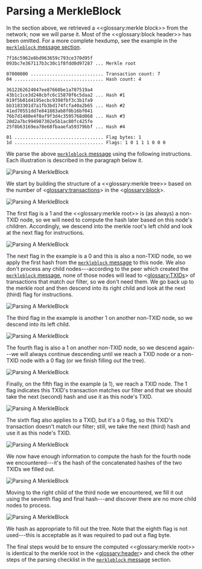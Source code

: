 # Parsing a MerkleBlock

In the section above, we retrieved a <<glossary:merkle block>> from the network; now we will parse it. Most of the <<glossary:block header>> has been omitted. For a more complete hexdump, see the example in the [`merkleblock` message section](core-ref-p2p-network-data-messages#merkleblock).

``` text
7f16c5962e8bd963659c793ce370d95f
093bc7e367117b3c30c1f8fdd0d97287 ... Merkle root

07000000 ........................... Transaction count: 7
04 ................................. Hash count: 4

3612262624047ee87660be1a707519a4
43b1c1ce3d248cbfc6c15870f6c5daa2 ... Hash #1
019f5b01d4195ecbc9398fbf3c3b1fa9
bb3183301d7a1fb3bd174fcfa40a2b65 ... Hash #2
41ed70551dd7e841883ab8f0b16bf041
76b7d1480e4f0af9f3d4c3595768d068 ... Hash #3
20d2a7bc994987302e5b1ac80fc425fe
25f8b63169ea78e68fbaaefa59379bbf ... Hash #4

01 ................................. Flag bytes: 1
1d ................................. Flags: 1 0 1 1 1 0 0 0
```

We parse the above [`merkleblock` message](core-ref-p2p-network-data-messages#merkleblock) using the following instructions.  Each illustration is described in the paragraph below it.

![Parsing A MerkleBlock](https://dash-docs.github.io/img/dev/gifs/en-merkleblock-parsing/en-merkleblock-parsing-001.svg)

We start by building the structure of a <<glossary:merkle tree>> based on the number of <<glossary:transactions>> in the <<glossary:block>>.

![Parsing A MerkleBlock](https://dash-docs.github.io/img/dev/gifs/en-merkleblock-parsing/en-merkleblock-parsing-002.svg)

The first flag is a 1 and the <<glossary:merkle root>> is (as always) a non-TXID node, so we will need to compute the hash later based on this node's children. Accordingly, we descend into the merkle root's left child and look at the next flag for instructions.

![Parsing A MerkleBlock](https://dash-docs.github.io/img/dev/gifs/en-merkleblock-parsing/en-merkleblock-parsing-003.svg)

The next flag in the example is a 0 and this is also a non-TXID node, so we apply the first hash from the [`merkleblock` message](core-ref-p2p-network-data-messages#merkleblock) to this node. We also don't process any child nodes---according to the peer which created the [`merkleblock` message](core-ref-p2p-network-data-messages#merkleblock), none of those nodes will lead to <<glossary:TXIDs>> of transactions that match our filter, so we don't need them. We go back up to the merkle root and then descend into its right child and look at the next (third) flag for instructions.

![Parsing A MerkleBlock](https://dash-docs.github.io/img/dev/gifs/en-merkleblock-parsing/en-merkleblock-parsing-004.svg)

The third flag in the example is another 1 on another non-TXID node, so we descend into its left child.

![Parsing A MerkleBlock](https://dash-docs.github.io/img/dev/gifs/en-merkleblock-parsing/en-merkleblock-parsing-005.svg)

The fourth flag is also a 1 on another non-TXID node, so we descend again---we will always continue descending until we reach a TXID node or a non-TXID node with a 0 flag (or we finish filling out the tree).

![Parsing A MerkleBlock](https://dash-docs.github.io/img/dev/gifs/en-merkleblock-parsing/en-merkleblock-parsing-006.svg)

Finally, on the fifth flag in the example (a 1), we reach a TXID node. The 1 flag indicates this TXID's transaction matches our filter and that we should take the next (second) hash and use it as this node's TXID.

![Parsing A MerkleBlock](https://dash-docs.github.io/img/dev/gifs/en-merkleblock-parsing/en-merkleblock-parsing-007.svg)

The sixth flag also applies to a TXID, but it's a 0 flag, so this TXID's transaction doesn't match our filter; still, we take the next (third) hash and use it as this node's TXID.

![Parsing A MerkleBlock](https://dash-docs.github.io/img/dev/gifs/en-merkleblock-parsing/en-merkleblock-parsing-008.svg)

We now have enough information to compute the hash for the fourth node we encountered---it's the hash of the concatenated hashes of the two TXIDs we filled out.

![Parsing A MerkleBlock](https://dash-docs.github.io/img/dev/gifs/en-merkleblock-parsing/en-merkleblock-parsing-009.svg)

Moving to the right child of the third node we encountered, we fill it out using the seventh flag and final hash---and discover there are no more child nodes to process.

![Parsing A MerkleBlock](https://dash-docs.github.io/img/dev/gifs/en-merkleblock-parsing/en-merkleblock-parsing-011.svg)

We hash as appropriate to fill out the tree.  Note that the eighth flag is not used---this is acceptable as it was required to pad out a flag byte.

The final steps would be to ensure the computed <<glossary:merkle root>> is identical to the merkle root in the <<glossary:header>> and check the other steps of the parsing checklist in the [`merkleblock` message](core-ref-p2p-network-data-messages#merkleblock) section.